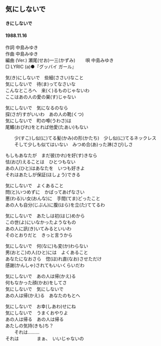 ## 気にしないで
#### きにしないで
#### 1988.11.16


作詞     中島みゆき  
作曲      中島みゆき  
編曲 (Ver.) 瀬尾(せお)一三(かずみ)　　 
唄     中島みゆき   
□ LYRIC (a)●『グッバイ ガール』　　   
    
気(き)にしないで　些細(ささい)なこと  
気にしないで　待(ま)ってなさいな  
こんなところへ　来(く)るものじゃないわ  
ここはあの人の愛の巣(す)じゃない  
  
気にしないで　気になるのなら  
探(さが)すがいいわ　あの人の靴(くつ)  
気にしないで　町の噂(うわさ)は  
尾鰭(おびれ)をとれば他愛(たあい)もない  
  
　　少(すこ)し似(に)てる髪(かみ)の形(かたち)　少し似(に)てるネックレス  
　　そして少しも似てはいない　みつめ合(あ)った淋(さび)しさ  
  
もしもあなたが　まだ彼(かれ)を好(す)きなら  
怯(おび)えることは　ひとつもない  
あの人(ひと)はあなたを　いつも好きよ  
それはあたしが保証(ほしょう)できる  
  
気にしないで　よくあること  
問(と)いつめずに　かばってあげなさい  
悪(わる)い女(おんな)に　手間(てま)どったこと  
あの人も自分(じぶん)に腹(はら)を立(た)ててるわ  
  
気にしないで　あたしは初(はじ)めから  
この世(よ)にいなかったようなもの  
あの人に訊(き)いてみるといいわ  
そのとおりだと　きっと言うから  
  
気にしないで　何(なに)も変(か)わらない  
男(おとこ)の人(ひと)には　よくあること  
あなたになおさら　惚(ほ)れ直(なお)させただけ  
感謝(かんしゃ)されてもいいくらいだわ  
  
気にしないで　あの人は帰(かえ)る  
何もなかった顔(かお)をしてさ  
気にしないで　気にしないで  
あの人は帰(かえ)る　あなたのもとへ  
  
気にしないで　お幸(しあわ)せにね  
気にしないで　うまくおやりよ  
あの人は帰る　あの人は帰る  
あたしの気持(きも)ち？  
　　それは………  
それは　　　　まぁ、　いいじゃないの  